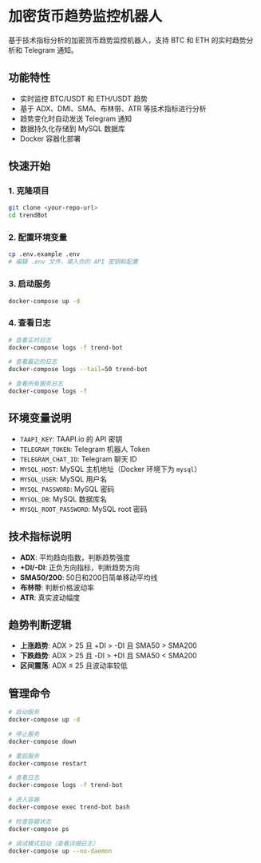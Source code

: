 # 加密货币趋势监控机器人

基于技术指标分析的加密货币趋势监控机器人，支持 BTC 和 ETH 的实时趋势分析和 Telegram 通知。

## 功能特性

- 实时监控 BTC/USDT 和 ETH/USDT 趋势
- 基于 ADX、DMI、SMA、布林带、ATR 等技术指标进行分析
- 趋势变化时自动发送 Telegram 通知
- 数据持久化存储到 MySQL 数据库
- Docker 容器化部署

## 快速开始

### 1. 克隆项目
```bash
git clone <your-repo-url>
cd trendBot
```

### 2. 配置环境变量
```bash
cp .env.example .env
# 编辑 .env 文件，填入你的 API 密钥和配置
```

### 3. 启动服务
```bash
docker-compose up -d
```

### 4. 查看日志
```bash
# 查看实时日志
docker-compose logs -f trend-bot

# 查看最近的日志
docker-compose logs --tail=50 trend-bot

# 查看所有服务日志
docker-compose logs -f
```

## 环境变量说明

- `TAAPI_KEY`: TAAPI.io 的 API 密钥
- `TELEGRAM_TOKEN`: Telegram 机器人 Token
- `TELEGRAM_CHAT_ID`: Telegram 聊天 ID
- `MYSQL_HOST`: MySQL 主机地址（Docker 环境下为 `mysql`）
- `MYSQL_USER`: MySQL 用户名
- `MYSQL_PASSWORD`: MySQL 密码
- `MYSQL_DB`: MySQL 数据库名
- `MYSQL_ROOT_PASSWORD`: MySQL root 密码

## 技术指标说明

- **ADX**: 平均趋向指数，判断趋势强度
- **+DI/-DI**: 正负方向指标，判断趋势方向
- **SMA50/200**: 50日和200日简单移动平均线
- **布林带**: 判断价格波动率
- **ATR**: 真实波动幅度

## 趋势判断逻辑

- **上涨趋势**: ADX > 25 且 +DI > -DI 且 SMA50 > SMA200
- **下跌趋势**: ADX > 25 且 -DI > +DI 且 SMA50 < SMA200
- **区间震荡**: ADX ≤ 25 且波动率较低

## 管理命令

```bash
# 启动服务
docker-compose up -d

# 停止服务
docker-compose down

# 重启服务
docker-compose restart

# 查看日志
docker-compose logs -f trend-bot

# 进入容器
docker-compose exec trend-bot bash

# 检查容器状态
docker-compose ps

# 调试模式启动（查看详细日志）
docker-compose up --no-daemon
```